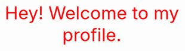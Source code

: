 <div align='center' ><font color=red size='70'>Hey! Welcome to my profile.</font></div>


<!---
wanghs008/wanghs008 is a ✨ special ✨ repository because its `README.md` (this file) appears on your GitHub profile.
You can click the Preview link to take a look at your changes.
--->
